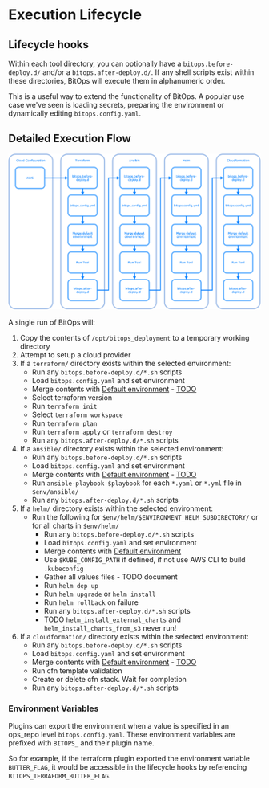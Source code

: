 # Execution Lifecycle

## Lifecycle hooks
Within each tool directory, you can optionally have a `bitops.before-deploy.d/` and/or a `bitops.after-deploy.d/`. If any shell scripts exist within these directories, BitOps will execute them in alphanumeric order.

This is a useful way to extend the functionality of BitOps. A popular use case we've seen is loading secrets, preparing the environment or dynamically editing `bitops.config.yaml`.

## Detailed Execution Flow

![lifecycle diagram](assets/images/lifecycle.png)

A single run of BitOps will:

1. Copy the contents of `/opt/bitops_deployment` to a temporary working directory
2. Attempt to setup a cloud provider
3. If a `terraform/` directory exists within the selected environment:
    * Run any `bitops.before-deploy.d/*.sh` scripts 
    * Load `bitops.config.yaml` and set environment
    * Merge contents with [Default environment](default-environment.md) - [TODO](https://github.com/bitovi/bitops/issues/18)
    * Select terraform version
    * Run `terraform init`
    * Select `terraform workspace`
    * Run `terraform plan`
    * Run `terraform apply` or `terraform destroy`
    * Run any `bitops.after-deploy.d/*.sh` scripts
4. If a `ansible/` directory exists within the selected environment:
    * Run any `bitops.before-deploy.d/*.sh` scripts
    * Load `bitops.config.yaml` and set environment
    * Merge contents with [Default environment](default-environment.md) - [TODO](https://github.com/bitovi/bitops/issues/18)
    * Run `ansible-playbook $playbook` for each `*.yaml` or `*.yml` file in `$env/ansible/` 
    * Run any `bitops.after-deploy.d/*.sh` scripts
4. If a `helm/` directory exists within the selected environment:
    * Run the following for `$env/helm/$ENVIRONMENT_HELM_SUBDIRECTORY/` or for all charts in `$env/helm/`
        * Run any `bitops.before-deploy.d/*.sh` scripts
        * Load `bitops.config.yaml` and set environment
        * Merge contents with [Default environment](default-environment.md)
        * Use `$KUBE_CONFIG_PATH` if defined, if not use AWS CLI to build `.kubeconfig`
        * Gather all values files - TODO document
        * Run `helm dep up`
        * Run `helm upgrade` or `helm install`
        * Run `helm rollback` on failure
        * Run any `bitops.after-deploy.d/*.sh` scripts
        * TODO `helm_install_external_charts` and `helm_install_charts_from_s3` never run!
4. If a `cloudformation/` directory exists within the selected environment:
    * Run any `bitops.before-deploy.d/*.sh` scripts
    * Load `bitops.config.yaml` and set environment
    * Merge contents with [Default environment](default-environment.md) - [TODO](https://github.com/bitovi/bitops/issues/18)
    * Run cfn template validation
    * Create or delete cfn stack. Wait for completion
    * Run any `bitops.after-deploy.d/*.sh` scripts

### Environment Variables
Plugins can export the environment when a value is specified in an ops_repo level `bitops.config.yaml`. These environment variables are prefixed with `BITOPS_` and their plugin name. 

So for example, if the terraform plugin exported the environment variable `BUTTER_FLAG`, it would be accessible in the lifecycle hooks by referencing `BITOPS_TERRAFORM_BUTTER_FLAG`.
